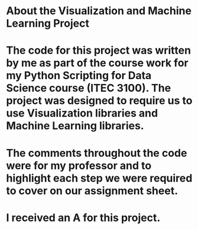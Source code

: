 # About the Visualization and Machine Learning Project

# The code for this project was written by me as part of the course work for my Python Scripting for Data Science course (ITEC 3100). The project was designed to require us to use Visualization libraries and Machine Learning libraries.

# The comments throughout the code were for my professor and to highlight each step we were required to cover on our assignment sheet.

# I received an A for this project.
